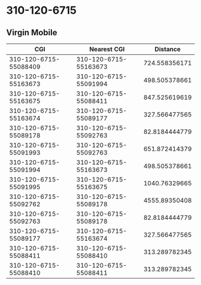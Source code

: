 # 310-120-6715
## Virgin Mobile


| CGI | Nearest CGI | Distance |
|-----|-------------|----------|
| 310-120-6715-55088409 | 310-120-6715-55163673 | 724.558356171 |
| 310-120-6715-55163673 | 310-120-6715-55091994 | 498.505378661 |
| 310-120-6715-55163675 | 310-120-6715-55088411 | 847.525619619 |
| 310-120-6715-55163674 | 310-120-6715-55089177 | 327.566477565 |
| 310-120-6715-55089178 | 310-120-6715-55092763 | 82.8184444779 |
| 310-120-6715-55091993 | 310-120-6715-55092763 | 651.872414379 |
| 310-120-6715-55091994 | 310-120-6715-55163673 | 498.505378661 |
| 310-120-6715-55091995 | 310-120-6715-55163675 | 1040.76329665 |
| 310-120-6715-55092762 | 310-120-6715-55089178 | 4555.89350408 |
| 310-120-6715-55092763 | 310-120-6715-55089178 | 82.8184444779 |
| 310-120-6715-55089177 | 310-120-6715-55163674 | 327.566477565 |
| 310-120-6715-55088411 | 310-120-6715-55088410 | 313.289782345 |
| 310-120-6715-55088410 | 310-120-6715-55088411 | 313.289782345 |
